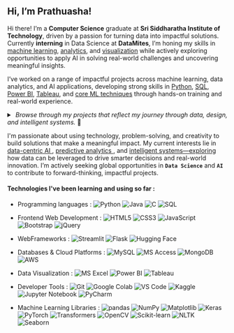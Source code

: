 ## Hi, I’m Prathuasha!

Hi there! I’m a **Computer Science** graduate at **Sri Siddharatha Institute of Technology**, driven by a passion for turning data into impactful solutions. Currently **interning** in Data Science at **DataMites**, I’m honing my skills in <ins>machine learning</ins>, <ins>analytics</ins>, and <ins>visualization</ins> while actively exploring opportunities to apply AI in solving real-world challenges and uncovering meaningful insights.

I’ve worked on a range of impactful projects across machine learning, data analytics, and AI applications, developing strong skills in <ins>Python</ins>, <ins>SQL</ins>, <ins>Power BI</ins>, <ins>Tableau</ins>, and <ins>core ML techniques</ins> through hands-on training and real-world experience.
<details>
  <summary><i> &nbsp;Browse through my projects that reflect my journey through data, design, and intelligent systems. </i>👀 </summary>

  <br />
  <p>
     <a href="https://github.com/PrathuashaKB/ASR-Using-Deep-Learning">
      <img align="center" src="https://github-readme-stats-git-masterrstaa-rickstaa.vercel.app/api/pin/?username=PrathuashaKB&repo=ASR-Using-Deep-Learning&theme=radical"/>
    </a>
    <a href="https://github.com/PrathuashaKB/Detection-Of-ASD">
      <img align="center" src="https://github-readme-stats-git-masterrstaa-rickstaa.vercel.app/api/pin/?username=PrathuashaKB&repo=Detection-Of-ASD&theme=radical"/>
    </a>
    <a href="https://github.com/PrathuashaKB/MALDEFENDER-A-Malware-Detection-System">
      <img align="center" src="https://github-readme-stats-git-masterrstaa-rickstaa.vercel.app/api/pin/?username=PrathuashaKB&repo=MALDEFENDER-A-Malware-Detection-System&theme=radical"/>
    </a>
  </p>
</details>

I'm passionate about using technology, problem-solving, and creativity to build solutions that make a meaningful impact. My current interests lie in <ins>data-centric AI </ins>,  <ins>predictive analytics </ins>, and  <ins>intelligent systems—exploring </ins> how data can be leveraged to drive smarter decisions and real-world innovation. I’m actively seeking global opportunities in **`Data Science`** and **`AI`** to contribute to forward-thinking, impactful projects.

#### Technologies I've been learning and using so far :
 - Programming languages :
![Python](https://img.shields.io/badge/-Python-000000?style=flat-square&logo=python&logoColor=F7BD2F)
![Java](https://img.shields.io/badge/-Java-000000?style=flat-square&logo=openjdk&logoColor=007396)
![C](https://img.shields.io/badge/-C-000000?style=flat-square&logo=c&logoColor=A8B9CC)
![SQL](https://img.shields.io/badge/-SQL-000000?style=flat-square&logo=mysql&logoColor=4479A1)

 - Frontend Web Development :
![HTML5](https://img.shields.io/badge/-HTML5-000000?style=flat-square&logo=html5&logoColor=E34F26)
![CSS3](https://img.shields.io/badge/-CSS3-000000?style=flat-square&logo=css3&logoColor=1572B6)
![JavaScript](https://img.shields.io/badge/-JavaScript-000000?style=flat-square&logo=javascript&logoColor=F7DF1E)
![Bootstrap](https://img.shields.io/badge/-Bootstrap-000000?style=flat-square&logo=bootstrap&logoColor=7952B3)
![jQuery](https://img.shields.io/badge/-jQuery-000000?style=flat-square&logo=jquery&logoColor=0769AD)

 - WebFrameworks :
![Streamlit](https://img.shields.io/badge/-Streamlit-000000?style=flat-square&logo=streamlit&logoColor=FF4B4B)
![Flask](https://img.shields.io/badge/-Flask-000000?style=flat-square&logo=flask&logoColor=ffffff)
![Hugging Face](https://img.shields.io/badge/-HuggingFace-000000?style=flat-square&logo=huggingface&logoColor=FFD21F)

 - Databases & Cloud Platforms :
![MySQL](https://img.shields.io/badge/-MySQL-000000?style=flat-square&logo=mysql&logoColor=4479A1)
![MS Access](https://img.shields.io/badge/-MS%20Access-000000?style=flat-square&logo=microsoft-access&logoColor=A4373A)
![MongoDB](https://img.shields.io/badge/-MongoDB-000000?style=flat-square&logo=mongodb&logoColor=47A248)
![AWS](https://img.shields.io/badge/AWS-Cloud-000000?style=flat-square&logo=amazonaws&logoColor=FF9900)

 -  Data Visualization : 
![MS Excel](https://img.shields.io/badge/-MS%20Excel-000000?style=flat-square&logo=microsoft-excel&logoColor=217346)
![Power BI](https://img.shields.io/badge/-Power%20BI-000000?style=flat-square&logo=power-bi&logoColor=F2C811)
![Tableau](https://img.shields.io/badge/-Tableau-000000?style=flat-square&logo=tableau&logoColor=E97627)

 - Developer Tools :
![Git](https://img.shields.io/badge/-Git-000000?style=flat-square&logo=git&logoColor=F05032)
![Google Colab](https://img.shields.io/badge/-Google%20Colab-000000?style=flat-square&logo=googlecolab&logoColor=F9AB00)
![VS Code](https://img.shields.io/badge/-VS%20Code-000000?style=flat-square&logo=visualstudiocode&logoColor=007ACC)
![Kaggle](https://img.shields.io/badge/-Kaggle-000000?style=flat-square&logo=kaggle&logoColor=20BEFF)
![Jupyter Notebook](https://img.shields.io/badge/-Jupyter-000000?style=flat-square&logo=jupyter&logoColor=F37626)
![PyCharm](https://img.shields.io/badge/-PyCharm-000000?style=flat-square&logo=pycharm&logoColor=31A8FF)

 - Machine Learning Libraries :
![pandas](https://img.shields.io/badge/-pandas-000000?style=flat-square&logo=pandas&logoColor=white)
![NumPy](https://img.shields.io/badge/-NumPy-000000?style=flat-square&logo=numpy&logoColor=white)
![Matplotlib](https://img.shields.io/badge/-Matplotlib-000000?style=flat-square&logo=matplotlib&logoColor=white)
![Keras](https://img.shields.io/badge/-Keras-000000?style=flat-square&logo=keras&logoColor=D00000)
![PyTorch](https://img.shields.io/badge/-PyTorch-000000?style=flat-square&logo=pytorch&logoColor=EE4C2C)
![Transformers](https://img.shields.io/badge/-Transformers-000000?style=flat-square&logo=huggingface&logoColor=FFD21F)
![OpenCV](https://img.shields.io/badge/-OpenCV-000000?style=flat-square&logo=opencv&logoColor=white)
![Scikit-learn](https://img.shields.io/badge/-Scikit--learn-000000?style=flat-square&logo=scikitlearn&logoColor=F7931E)
![NLTK](https://img.shields.io/badge/-NLTK-000000?style=flat-square&logo=python&logoColor=white)
![Seaborn](https://img.shields.io/badge/-Seaborn-000000?style=flat-square&logo=python&logoColor=white)



